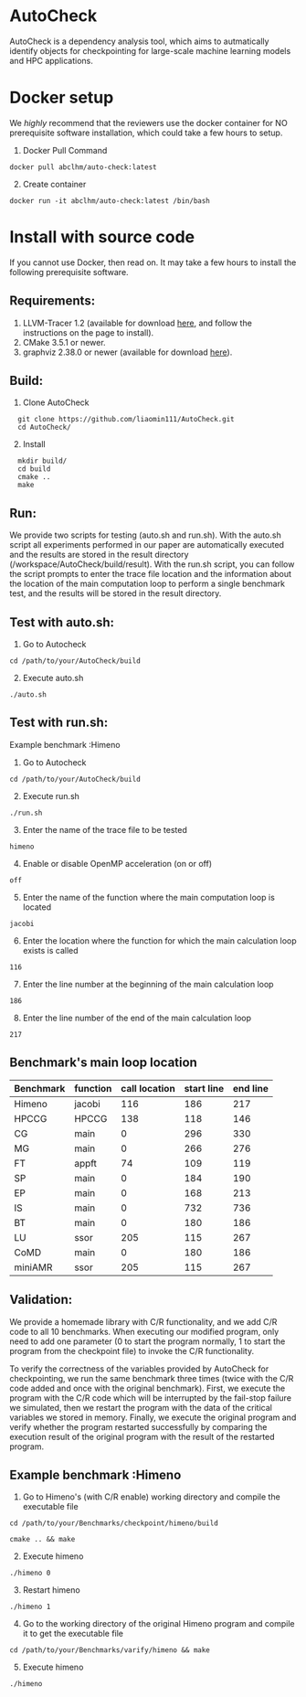 AutoCheck
====
AutoCheck is a dependency analysis tool, which aims to autmatically identify objects for checkpointing for large-scale machine learning models and HPC applications.

Docker setup
====
We *highly* recommend that the reviewers use the docker container for NO prerequisite 
software installation, which could take a few hours to setup.

1. Docker Pull Command
```
docker pull abclhm/auto-check:latest
```
2. Create container
```
docker run -it abclhm/auto-check:latest /bin/bash
```

Install with source code
======
If you cannot use Docker, then read on. It may take a few hours to install the following prerequisite software.

Requirements:
-------------------

  1. LLVM-Tracer 1.2 (available for download [here](https://github.com/harvard-acc/LLVM-Tracer/tree/llvm-3.4), and follow
the instructions on the page to install).
  2. CMake 3.5.1 or newer.
  3. graphviz 2.38.0 or newer (available for download [here](https://graphviz.org)).

Build:
-------------------
  1. Clone AutoCheck
```
  git clone https://github.com/liaomin111/AutoCheck.git
  cd AutoCheck/
```
  2. Install
```
  mkdir build/
  cd build
  cmake ..
  make
```

Run:
------
We provide two scripts for testing (auto.sh and run.sh). With the auto.sh script 
all experiments performed in our paper are automatically executed and the results are  stored in the result directory (/workspace/AutoCheck/build/result). 
With the run.sh script, you can follow the script prompts to enter the trace file location and the information about the location of the 
main computation loop to perform a single benchmark test, and the results will be  stored in the result directory.

Test with auto.sh:
------
1. Go to Autocheck 
```
cd /path/to/your/AutoCheck/build
```
2. Execute auto.sh
```
./auto.sh
```
Test with run.sh:
------
Example benchmark :Himeno
1. Go to Autocheck 
```
cd /path/to/your/AutoCheck/build
```
2. Execute run.sh
```
./run.sh
```
3. Enter the name of the trace file to be tested
```
himeno
```
4. Enable or disable OpenMP acceleration (on or off)
```
off
```
5. Enter the name of the function where the main computation loop is located
```
jacobi
```
6. Enter the location where the function for which the main calculation loop exists is called
```
116
```
7. Enter the line number at the beginning of the main calculation loop
```
186
```
8. Enter the line number of the end of the main calculation loop
```
217
```

Benchmark's main loop location
------------

Benchmark | function | call location | start line | end line
-----| -----| -----| -----| -----
Himeno | jacobi | 116 | 186 | 217
HPCCG | HPCCG | 138 | 118 | 146
CG | main | 0 | 296 | 330
MG | main | 0 | 266 | 276
FT | appft | 74 | 109 | 119
SP | main | 0 | 184 | 190
EP | main | 0 | 168 | 213
IS | main | 0 | 732 | 736
BT | main | 0 | 180 | 186
LU | ssor | 205 | 115 | 267
CoMD | main | 0 | 180 | 186
miniAMR | ssor | 205 | 115 | 267

Validation:
------------
We provide a homemade library with C/R functionality, and we add C/R code to all 10 benchmarks. 
When executing our modified program, only need to add one parameter (0 to start the program 
normally, 1 to start the program from the checkpoint file) to invoke the C/R functionality.

To verify the correctness of the variables provided by AutoCheck for checkpointing, we run the same 
benchmark three times (twice with the C/R code added and once with the original benchmark).
First, we execute the program with the C/R code which will be interrupted by the fail-stop failure we simulated, 
then we restart the program with the data of the critical variables we stored in memory. 
Finally, we execute the original program and verify whether the program restarted successfully by comparing the 
execution result of the original program with the result of the restarted program.

Example benchmark :Himeno
------------------------------------
1. Go to Himeno's (with C/R enable)  working directory and compile the executable file
```
cd /path/to/your/Benchmarks/checkpoint/himeno/build

cmake .. && make
```
2. Execute himeno
```
./himeno 0
```
3. Restart himeno
```
./himeno 1
```
4. Go to the working directory of the original Himeno program and compile it to get the executable file
```
cd /path/to/your/Benchmarks/varify/himeno && make
```
5. Execute himeno
```
./himeno
```



